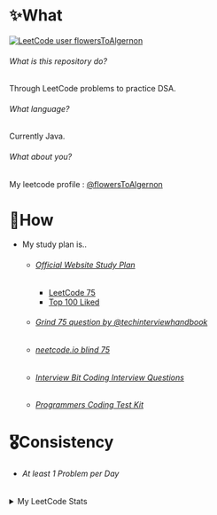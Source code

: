 # ✨What
[![LeetCode user flowersToAlgernon](https://img.shields.io/badge/dynamic/json?style=plastic&labelColor=black&color=%23ffa116&label=Solved&query=solved&url=https%3A%2F%2Fleetcode-badge.vercel.app%2Fapi%2Fusers%2FflowersToAlgernon&logo=leetcode&logoColor=yellow)](https://leetcode.com/flowersToAlgernon/)

###### What is this repository do?

Through LeetCode problems to practice DSA.

###### What language?

Currently Java.

###### What about you?

My leetcode profile : [@flowersToAlgernon](https://leetcode.com/u/flowersToAlgernon/)



# 📝How

- My study plan is..
  - ###### [Official Website Study Plan](https://leetcode.com/studyplan/)
    - [LeetCode 75](https://leetcode.com/studyplan/leetcode-75/)
    - [Top 100 Liked](https://leetcode.com/studyplan/top-100-liked/)
  - ###### [Grind 75 question by @techinterviewhandbook](https://www.techinterviewhandbook.org/grind75)
  - ###### [neetcode.io blind 75](https://neetcode.io/practice)
  - ###### [Interview Bit Coding Interview Questions](https://www.interviewbit.com/coding-interview-questions/#)
  - ###### [Programmers Coding Test Kit](https://school.programmers.co.kr/learn/challenges?tab=algorithm_practice_kit)

# 🎖️Consistency 

- ###### At least 1 Problem per Day



<details> 
<summary> My LeetCode Stats</summary>

![Leetcode Stats](https://leetcard.jacoblin.cool/flowersToAlgernon?theme=light&font=Do%20Hyeon&ext=activity)

</details>



